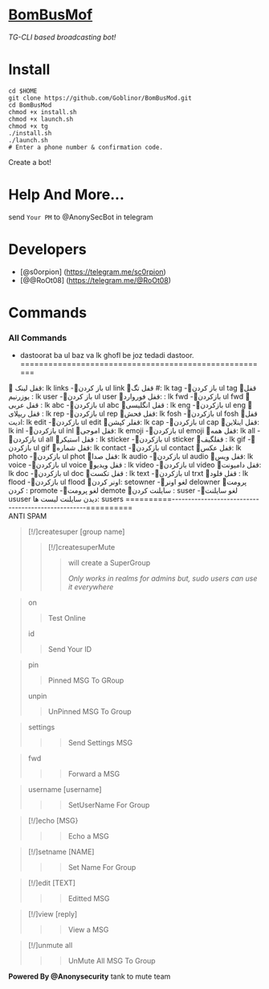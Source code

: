 # [BomBusMof](https://github.com/Goblinor/BomBusMod)
*TG-CLI based broadcasting bot!*
# Install
```
cd $HOME
git clone https://github.com/Goblinor/BomBusMod.git
cd BomBusMod
chmod +x install.sh
chmod +x launch.sh
chmod +x tg
./install.sh
./launch.sh
# Enter a phone number & confirmation code.
```
Create a bot!
# Help And More...
send ```Your PM``` to @AnonySecBot in telegram
# Developers
* [@s0orpion] (https://telegram.me/sc0rpion)
* [@@RoOt08] (https://telegram.me/@RoOt08) 

# Commands

### All Commands

* dastoorat ba ul baz va lk  ghofl be joz tedadi dastoor.
======================================================

🔰 قفل لینک:   lk links              -🔰باز کردن    ul link
🔰قفل تگ #:    lk tag                -🔰باز کردن    ul tag
🔰قفل  یوزرنیم :  lk user          -🔰باز کردن  ul user
🔰قفل فوروارد: :   lk fwd           -🔰بازکردن   ul fwd
🔰قفل  عربی :    lk abc            -🔰بازکردن    ul abc
🔰قفل انگلیسی :  lk eng        -🔰بازکردن   ul eng
🔰قفل ریپلای :    lk rep            -🔰بازکردن  ul rep
🔰قفل فحش:   lk fosh             -🔰بازکردن ul fosh
🔰قفل ادیت:   lk edit                -🔰بازکردن  ul edit
🔰قفلر کپشن:    lk cap            -🔰بازکردن  ul cap
🔰قفل اینلاین:    lk inl               -🔰بازکردن  ul inl
🔰قفل اموجی:  lk emoji         -🔰بازکردن  ul emoji
🔰قفل همه:  lk all                     -🔰بازکردن  ul all
🔰قفل استیکر : lk sticker      -🔰بازکردن  ul sticker
🔰قفلگیف :    lk gif                   -🔰بازکردن  ul gif
🔰قفل شماره:  lk contact    -🔰بازکردن ul contact
🔰قفل عکس:  lk photo         -🔰بازکردن ul phot
🔰قفل صدا:  lk audio              -🔰بازکردن  ul  audio
🔰قفل ویس:  lk voice            -🔰بازکردن  ul voice
🔰قفل ویدیو :  lk video          -🔰بازکردن  ul video
🔰قفل دامیونت:    lk doc       -🔰بازکردن  ul doc
🔰قفل تکست :   lk text        -🔰بازکردن  ul trxt
🔰قفل فلود :   lk flood          -🔰بازکردن  ul flood
🔰اونر کردن:  setowner         -🔰لغو اونر delowner
🔰پرومت کردن :   promote  -🔰لغو پرومت demote
🔰سایلنت کردن :   suser  -🔰لغو سایلنت ususer
دیدن سایلنت لیست ها: susers
==========---------------------------------------------------==========                  
                                            ANTI SPAM
>[!/]createsuper [group name]
>
>>[!/]createsuperMute
>>>will create a SuperGroup
>>>
>>>_Only works in realms for admins but, sudo users can use it everywhere_

>on
>>Test Online
>
>id
>>Send Your ID


>pin
>>Pinned MSG To GRoup
>
>unpin
>>UnPinned MSG To Group



> settings
>>>Send Settings MSG

> fwd
>>>Forward a MSG

> username [username]
>>>SetUserName For Group

> [!/]echo [MSG}
>>>Echo a MSG

> [!/]setname [NAME]
>>>Set Name For Group

> [!/]edit [TEXT]
>>>Editted MSG

> [!/]view [reply]
>>>View a MSG

> [!/]unmute all 
>>>UnMute All MSG To Group

<b>Powered By @Anonysecurity</b>
tank to mute team

